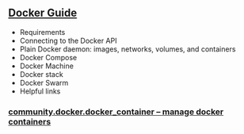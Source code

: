 ## [Docker Guide](https://docs.ansible.com/ansible/latest/scenario_guides/guide_docker.html)

- Requirements
- Connecting to the Docker API
- Plain Docker daemon: images, networks, volumes, and containers
- Docker Compose
- Docker Machine
- Docker stack
- Docker Swarm
- Helpful links

### [community.docker.docker_container – manage docker containers](https://docs.ansible.com/ansible/latest/collections/community/docker/docker_container_module.html#ansible-collections-community-docker-docker-container-module)
